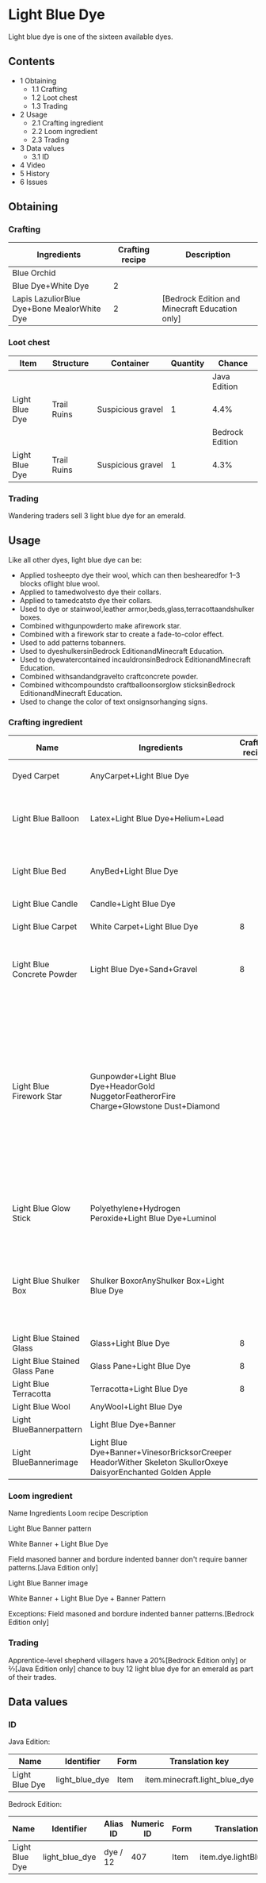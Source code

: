 # Light Blue Dye
Light blue dye is one of the sixteen available dyes.

## Contents
- 1 Obtaining
	- 1.1 Crafting
	- 1.2 Loot chest
	- 1.3 Trading
- 2 Usage
	- 2.1 Crafting ingredient
	- 2.2 Loom ingredient
	- 2.3 Trading
- 3 Data values
	- 3.1 ID
- 4 Video
- 5 History
- 6 Issues

## Obtaining
### Crafting
| Ingredients                                 | Crafting recipe | Description                                      |
|---------------------------------------------|-----------------|--------------------------------------------------|
| Blue Orchid                                 |                 |                                                  |
| Blue Dye+White Dye                          | 2               |                                                  |
| Lapis LazuliorBlue Dye+Bone MealorWhite Dye | 2               | ‌[Bedrock Edition and Minecraft Education  only] |

### Loot chest
| Item           | Structure   | Container         | Quantity | Chance          |
|----------------|-------------|-------------------|----------|-----------------|
|                |             |                   |          | Java Edition    |
| Light Blue Dye | Trail Ruins | Suspicious gravel | 1        | 4.4%            |
|                |             |                   |          | Bedrock Edition |
| Light Blue Dye | Trail Ruins | Suspicious gravel | 1        | 4.3%            |

### Trading
Wandering traders sell 3 light blue dye for an emerald.

## Usage
Like all other dyes, light blue dye can be:

- Applied tosheepto dye their wool, which can then beshearedfor 1–3 blocks oflight blue wool.
- Applied to tamedwolvesto dye their collars.
- Applied to tamedcatsto dye their collars.
- Used to dye or stainwool,leather armor,beds,glass,terracottaandshulker boxes.
- Combined withgunpowderto make afirework star.
- Combined with a firework star to create a fade-to-color effect.
- Used to add patterns tobanners.
- Used to dyeshulkersinBedrock EditionandMinecraft Education.
- Used to dyewatercontained incauldronsinBedrock EditionandMinecraft Education.
- Combined withsandandgravelto craftconcrete powder.
- Combined withcompoundsto craftballoonsorglow sticksinBedrock EditionandMinecraft Education.
- Used to change the color of text onsignsorhanging signs.

### Crafting ingredient
| Name                          | Ingredients                                                                                                   | Crafting recipe | Description                                                                                                                                                                       |
|-------------------------------|---------------------------------------------------------------------------------------------------------------|-----------------|-----------------------------------------------------------------------------------------------------------------------------------------------------------------------------------|
| Dyed Carpet                   | AnyCarpet+Light Blue Dye                                                                                      |                 | ‌[Java Edition  only]                                                                                                                                                             |
| Light Blue Balloon            | Latex+Light Blue Dye+Helium+Lead                                                                              |                 | ‌[Bedrock Edition and Minecraft Education  only]                                                                                                                                  |
| Light Blue Bed                | AnyBed+Light Blue Dye                                                                                         |                 | A bed of any color can be re-dyed using dyes.                                                                                                                                     |
| Light Blue Candle             | Candle+Light Blue Dye                                                                                         |                 |                                                                                                                                                                                   |
| Light Blue Carpet             | White Carpet+Light Blue Dye                                                                                   | 8               | ‌[Bedrock Edition  only]                                                                                                                                                          |
| Light Blue Concrete Powder    | Light Blue Dye+Sand+Gravel                                                                                    | 8               | Red sand cannot be used in place of sand.[1][2]                                                                                                                                   |
| Light Blue Firework Star      | Gunpowder+Light Blue Dye+HeadorGold NuggetorFeatherorFire Charge+Glowstone Dust+Diamond                       |                 | Up to eight dyes can be added.One head, gold nugget, feather, or fire charge can be added.Both the diamond and the glowstone dust can be added with any of the other ingredients. |
| Light Blue Glow Stick         | Polyethylene+Hydrogen Peroxide+Light Blue Dye+Luminol                                                         |                 | ‌[Bedrock Edition and Minecraft Education  only]                                                                                                                                  |
| Light Blue Shulker Box        | Shulker BoxorAnyShulker Box+Light Blue Dye                                                                    |                 | The shulker box retains its contents. If it is renamed on ananvil, it also retains its name.                                                                                      |
| Light Blue Stained Glass      | Glass+Light Blue Dye                                                                                          | 8               |                                                                                                                                                                                   |
| Light Blue Stained Glass Pane | Glass Pane+Light Blue Dye                                                                                     | 8               |                                                                                                                                                                                   |
| Light Blue Terracotta         | Terracotta+Light Blue Dye                                                                                     | 8               |                                                                                                                                                                                   |
| Light Blue Wool               | AnyWool+Light Blue Dye                                                                                        |                 |                                                                                                                                                                                   |
| Light BlueBannerpattern       | Light Blue Dye+Banner                                                                                         |                 |                                                                                                                                                                                   |
| Light BlueBannerimage         | Light Blue Dye+Banner+VinesorBricksorCreeper HeadorWither Skeleton SkullorOxeye DaisyorEnchanted Golden Apple |                 |                                                                                                                                                                                   |

### Loom ingredient



Name
Ingredients
Loom recipe
Description


Light Blue Banner pattern

White Banner + Light Blue Dye



Field masoned banner and bordure indented banner don't require banner patterns.‌[Java Edition  only]


Light Blue Banner image

White Banner + Light Blue Dye + Banner Pattern



Exceptions:
Field masoned and bordure indented banner patterns.‌[Bedrock Edition  only]


### Trading
Apprentice-level shepherd villagers have a 20%‌[Bedrock Edition  only] or 2⁄7‌[Java Edition  only] chance to buy 12 light blue dye for an emerald as part of their trades.

## Data values
### ID
Java Edition:

| Name           | Identifier     | Form | Translation key               |
|----------------|----------------|------|-------------------------------|
| Light Blue Dye | light_blue_dye | Item | item.minecraft.light_blue_dye |

Bedrock Edition:

| Name           | Identifier     | Alias ID | Numeric ID | Form | Translation key         |
|----------------|----------------|----------|------------|------|-------------------------|
| Light Blue Dye | light_blue_dye | dye / 12 | 407        | Item | item.dye.lightBlue.name |


